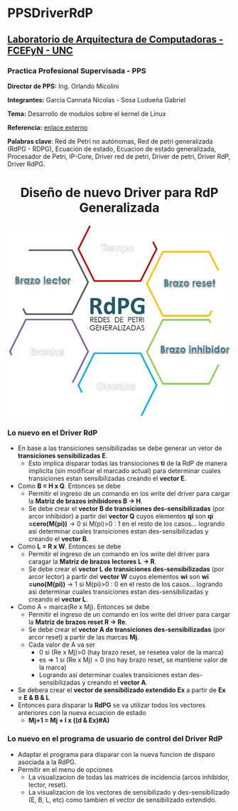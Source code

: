 # PPSDriverRdP

## [Laboratorio de Arquitectura de Computadoras - FCEFyN - UNC](http://computacion.efn.uncor.edu/lac)

### Practica Profesional Supervisada - PPS

  **Director de PPS:** Ing. Orlando Micolini
  
  **Integrantes:** Garcia Cannata Nicolas - Sosa Ludueña Gabriel
  
  **Tema:** Desarrollo de modulos sobre el kernel de Linux
  
  **Referencia:** [enlace externo](http://sedici.unlp.edu.ar/bitstream/handle/10915/56579/Documento_completo.pdf-PDFA.pdf?sequence=1)
  
  **Palabras clave**: Red de Petri no autónomas, Red de petri generalizada (RdPG - RDPG), Ecuación de estado, Ecuacion de estado generalizada, Procesador de Petri, IP-Core, Driver red de petri, Driver de petri, Driver RdP, Driver RdPG.
  

<h1 align="center" >Diseño de nuevo Driver para RdP Generalizada</h1>
<p align="center">
 
<img src="https://github.com/gslAgile/PPSDriverRdP/blob/master/modulo_RdPG/intro2_RdPG.png" title="Intro RdP Generalizada">
<div align="center"></div>
 
</p>


### **Lo nuevo en el Driver RdP**
* En base a las transiciones sensibilizadas se debe generar un vetor de **transiciones sensibilizadas E**.
  - Esto implica disparar todas las transiociones **ti** de la RdP de manera implicita (sin modificar el marcado actual) para determinar
  cuales transiciones estan sensibilizadas creando el **vector E**.
* Como **B = H x Q**. Entonces se debe
  - Permitir el ingreso de un comando en los write del driver para cargar la **Matriz de brazos inhibidores B -> H**.
  - Se debe crear el **vector B de transiciones des-sensibilizadas** (por arcor inhibidor) a partir del **vector Q** cuyos elementos **qi**
  son **qi =cero(M(pi))** -> 0 si M(pi)>0 : 1 en el resto de los casos... logrando asi determinar cuales transiciones estan
  des-sensibilizadas y creando el **vector B**.
* Como **L = R x W**. Entonces se debe
  - Permitir el ingreso de un comando en los write del driver para caragar la **Matriz de brazos lectores L -> R**.
  - Se debe crear el **vector L de transiciones des-sensibilizadas** (por arcor lector) a partir del **vector W** cuyos elementos **wi**
  son **wi =uno(M(pi))** -> 1 si M(pi)>0 : 0 en el resto de los casos... logrando asi determinar cuales transiciones estan
  des-sensibilizadas y creando el **vector L**.
* Como A = marca(Re x Mj). Entonces se debe
  - Permitir el ingreso de un comando en los write del driver para cargar la **Matriz de brazos reset R -> Re**.
  - Se debe crear el **vector A de transiciones des-sensibilizadas** (por arcor reset) a partir de las marcas **Mj**.
  - Cada valor de A va ser 
     - 0 si (Re x Mj)>0 (hay brazo reset, se resetea valor de la marca)
     - es => 1 si (Re x Mj) = 0 (no hay brazo reset, se mantiene valor de la marca) 
     - Logrando asi determinar cuales transiciones estan des-sensibilizadas y creando el **vector A**.
* Se debera crear el **vector de sensibilizado extendido Ex** a partir de **Ex = E & B & L**
* Entonces para disparar la **RdPG** se va utilizar todos los vectores anteriores con la nueva ecuacion de estado
  - **Mj+1 = Mj + I x ((d & Ex)#A)**
  
### **Lo nuevo en el programa de usuario de control del Driver RdP**
* Adaptar el programa para disparar con la nueva funcion de disparo asociada a la RdPG.
* Permitir en el menu de opciones
   - La visualizacion de todas las matrices de incidencia (arcos inhibidor, lector, reset).
   - La visualizacion de los vectores de sensibilizado y des-sensibilizado (E, B, L, etc) como tambien el vector de sensibilizado extendido.

